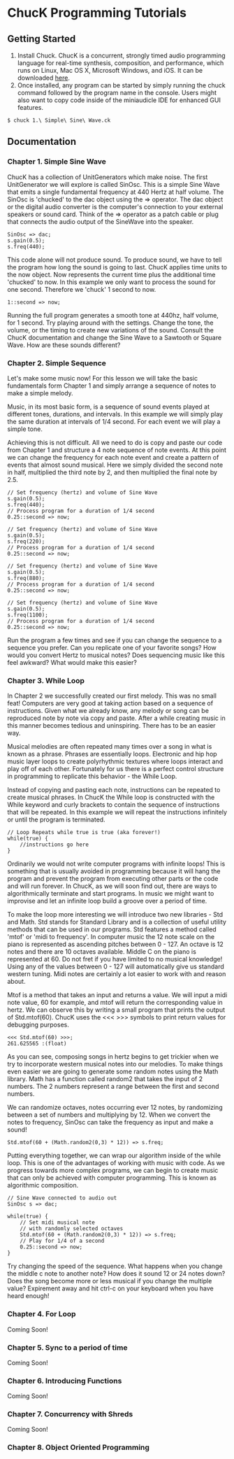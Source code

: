 # ChucK Programming Tutorials

## Getting Started

 1. Install Chuck. ChucK is a concurrent, strongly timed audio programming language for real-time synthesis, composition, and performance, which runs on Linux, Mac OS X, Microsoft Windows, and iOS. It can be downloaded [here](http://chuck.cs.princeton.edu/).
 2. Once installed, any program can be started by simply running the chuck command followed by the program name in the console. Users might also want to copy code inside of the miniaudicle IDE for enhanced GUI features.

```{r, engine='bash', count_lines}
$ chuck 1.\ Simple\ Sine\ Wave.ck
```


## Documentation
### Chapter 1. Simple Sine Wave
ChucK has a collection of UnitGenerators which make noise. The first UnitGenerator we will explore is called SinOsc. This is a simple Sine Wave that emits a single fundamental frequency at 440 Hertz at half volume. The SinOsc is 'chucked' to the dac object using the => operator. The dac object or the digital audio converter is the computer's connection to your external speakers or sound card.  Think of the => operator as a patch cable or plug that connects the audio output of the SineWave into the speaker.

    SinOsc => dac;
    s.gain(0.5);
    s.freq(440);
This code alone will not produce sound. To produce sound, we have to tell the program how long the sound is going to last. ChucK applies time units to the now object. Now represents the current time plus the additional time 'chucked' to now. In this example we only want to process the sound for one second. Therefore we 'chuck' 1 second to now.

    1::second => now;

Running the full program generates a smooth tone at 440hz, half volume, for 1 second. Try playing around with the settings. Change the tone, the volume, or the timing to create new variations of the sound. Consult the ChucK documentation and change the Sine Wave to a Sawtooth or Square Wave. How are these sounds different?  

### Chapter 2. Simple Sequence
Let's make some music now! For this lesson we will take the basic fundamentals form Chapter 1 and simply arrange a sequence of notes to make a simple melody.

Music, in its most basic form, is a sequence of sound events played at different tones, durations, and intervals. In this example we will simply play the same duration at intervals of 1/4 second. For each event we will play a simple tone.

Achieving this is not difficult. All we need to do is copy and paste our code from Chapter 1 and structure a 4 note sequence of note events. At this point we can change the frequency for each note event and create a pattern of events that almost sound musical. Here we simply divided the second note in half, multiplied the third note by 2, and then multiplied the final note by 2.5.

```{r, engine='bash', count_lines}
// Set frequency (hertz) and volume of Sine Wave
s.gain(0.5);
s.freq(440);
// Process program for a duration of 1/4 second
0.25::second => now;

// Set frequency (hertz) and volume of Sine Wave
s.gain(0.5);
s.freq(220);
// Process program for a duration of 1/4 second
0.25::second => now;

// Set frequency (hertz) and volume of Sine Wave
s.gain(0.5);
s.freq(880);
// Process program for a duration of 1/4 second
0.25::second => now;

// Set frequency (hertz) and volume of Sine Wave
s.gain(0.5);
s.freq(1100);
// Process program for a duration of 1/4 second
0.25::second => now;

```
Run the program a few times and see if you can change the sequence to a sequence you prefer. Can you replicate one of your favorite songs? How would you convert Hertz to musical notes? Does sequencing music like this feel awkward? What would make this easier?

### Chapter 3. While Loop
In Chapter 2 we successfully created our first melody. This was no small feat! Computers are very good at taking action based on a sequence of instructions. Given what we already know, any melody or song can be reproduced note by note via copy and paste. After a while creating music in this manner becomes tedious and uninspiring. There has to be an easier way.

Musical melodies are often repeated many times over a song in what is known as a phrase. Phrases are essentially loops. Electronic and hip hop music layer loops to create polyrhythmic textures where loops interact and play off of each other. Fortunately for us there is a perfect control structure in programming to replicate this behavior - the While Loop.

Instead of copying and pasting each note, instructions can be repeated to create musical phrases. In ChucK the While loop is constructed with the While keyword and curly brackets to contain the sequence of instructions that will be repeated. In this example we will repeat the instructions infinitely or until the program is terminated.

```
// Loop Repeats while true is true (aka forever!)
while(true) {
	//instructions go here
}
```

Ordinarily we would not write computer programs with infinite loops! This is something that is usually avoided in programming because it will hang the program and prevent the program from executing other parts or the code and will run forever. In ChucK, as we will soon find out, there are ways to algorithmically terminate and start programs. In music we might want to improvise and let an infinite loop build a groove over a period of time.

To make the loop more interesting we will introduce two new libraries - Std and Math. Std stands for Standard Library and is a collection of useful utility methods that can be used in our programs. Std features a method called 'mtof' or 'midi to frequency'. In computer music the 12 note scale on the piano is represented as ascending pitches between 0 - 127. An octave is 12 notes and there are 10 octaves available. Middle C on the piano is represented at 60. Do not fret if you have limited to no musical knowledge! Using any of the values between 0 - 127 will automatically give us standard western tuning. Midi notes are certainly a lot easier to work with and reason about.

Mtof is a method that takes an input and returns a value. We will input a midi note value, 60 for example, and mtof will return the corresponding value in hertz. We can observe this by writing a small program that prints the output of Std.mtof(60). ChucK uses the <<< >>> symbols to print return values for debugging purposes.

```
<<< Std.mtof(60) >>>;
261.625565 :(float)
```
As you can see, composing songs in hertz begins to get trickier when we try to incorporate western musical notes into our melodies. To make things even easier we are going to generate some random notes using the Math library. Math has a function called random2 that takes the input of 2 numbers. The 2 numbers represent a range between the first and second numbers.

We can randomize octaves, notes occurring ever 12 notes, by randomizing between a set of numbers and multiplying by 12. When we convert the notes to frequency, SinOsc can take the frequency as input and make a sound!

```
Std.mtof(60 + (Math.random2(0,3) * 12)) => s.freq;
```

Putting everything together, we can wrap our algorithm inside of the while loop. This is one of the  advantages of working with music with code. As we progress towards more complex programs, we can begin to create music that can only be achieved with computer programming. This is known as algorithmic composition.

```
// Sine Wave connected to audio out
SinOsc s => dac;

while(true) {
    // Set midi musical note
    // with randomly selected octaves
    Std.mtof(60 + (Math.random2(0,3) * 12)) => s.freq;
    // Play for 1/4 of a second
    0.25::second => now;
}
```
Try changing the speed of the sequence. What happens when you change the middle c note to another note? How does it sound 12 or 24 notes down? Does the song become more or less musical if you change the multiple value? Expirement away and hit ctrl-c on your keyboard when you have heard enough!

### Chapter 4. For Loop
Coming Soon!
### Chapter 5. Sync to a period of time
Coming Soon!
### Chapter 6. Introducing Functions
Coming Soon!
### Chapter 7. Concurrency with Shreds
Coming Soon!
### Chapter 8. Object Oriented Programming
